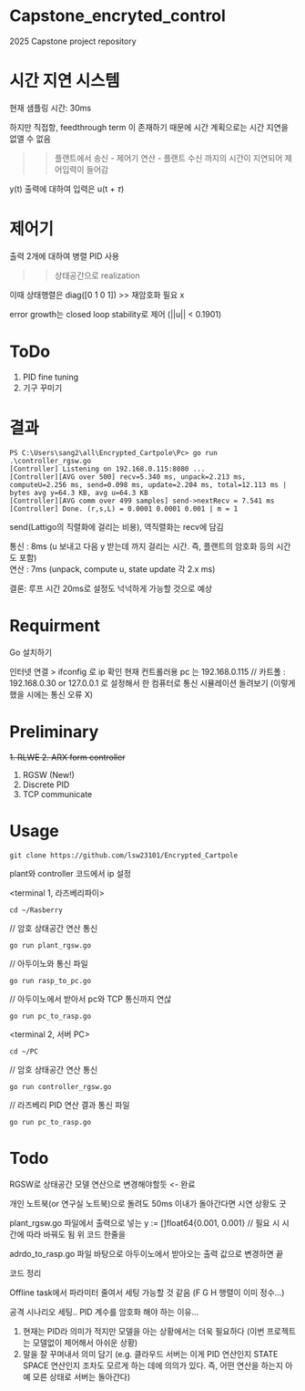 Capstone_encryted_control
=============
2025 Capstone project repository

# 시간 지연 시스템
현재 샘플링 시간: 30ms 

하지만 직접항, feedthrough term 이 존재하기 때문에 시간 계획으로는 시간 지연을 없앨 수 없음
>> 플랜트에서 송신 - 제어기 연산 - 플랜트 수신 까지의 시간이 지연되어 제어입력이 들어감

y(t) 출력에 대하여 입력은 u(t + $\tau$)


# 제어기

출력 2개에 대하여 병렬 PID 사용
>> 상태공간으로 realization

이때 상태행렬은 diag([0 1 0 1]) >> 재암호화 필요 x

error growth는 closed loop stability로 제어
(||u|| < 0.1901)


# ToDo
1. PID fine tuning
2. 기구 꾸미기



# 결과
```
PS C:\Users\sang2\all\Encrypted_Cartpole\Pc> go run .\controller_rgsw.go
[Controller] Listening on 192.168.0.115:8080 ...  
[Controller][AVG over 500] recv=5.340 ms, unpack=2.213 ms, computeU=2.256 ms, send=0.098 ms, update=2.204 ms, total=12.113 ms | bytes avg y=64.3 KB, avg u=64.3 KB  
[Controller][AVG comm over 499 samples] send->nextRecv = 7.541 ms  
[Controller] Done. (r,s,L) = 0.0001 0.0001 0.001 | m = 1
```
send(Lattigo의 직렬화에 걸리는 비용), 역직렬화는 recv에 담김  

통신 : 8ms (u 보내고 다음 y 받는데 까지 걸리는 시간. 즉, 플랜트의 암호화 등의 시간도 포함)  
연산 : 7ms (unpack, compute u, state update 각 2.x ms)  

결론: 루프 시간 20ms로 설정도 넉넉하게 가능할 것으로 예상

Requirment
=============
Go 설치하기

인터넷 연결 > ifconfig 로 ip 확인 
현재 컨트롤러용 pc 는 192.168.0.115 // 카트폴 : 192.168.0.30
or
127.0.0.1 로 설정해서 한 컴퓨터로 통신 시뮬레이션 돌려보기
(이렇게 했을 시에는 통신 오류 X)

Preliminary
===
~~1. RLWE
2. ARX form controller~~
1. RGSW (New!)
2. Discrete PID
3. TCP communicate


Usage
=============



```
git clone https://github.com/lsw23101/Encrypted_Cartpole
```





plant와 controller 코드에서 ip 설정

<terminal 1, 라즈베리파이>
```
cd ~/Rasberry
```

// 암호 상태공간 연산 통신
```
go run plant_rgsw.go 
```
// 아두이노와 통신 파일
```
go run rasp_to_pc.go 
```
// 아두이노에서 받아서 pc와 TCP 통신까지 연삲
```
go run pc_to_rasp.go 
```

<terminal 2, 서버 PC>
```
cd ~/PC
```

// 암호 상태공간 연산 통신
```
go run controller_rgsw.go
```
// 라즈베리 PID 연산 결과 통신 파일
```
go run pc_to_rasp.go 
```

Todo
====
RGSW로 상태공간 모델 연산으로 변경해야할듯 <- 완료

개인 노트북(or 연구실 노트북)으로 돌려도 50ms 이내가 돌아간다면 시연 상황도 굿

plant_rgsw.go 파일에서 출력으로 넣는 
y := []float64{0.001, 0.001} // 필요 시 시간에 따라 바꿔도 됨
위 코드 한줄을

adrdo_to_rasp.go 파일 바탕으로
아두이노에서 받아오는 출력 값으로 변경하면 끝

코드 정리

Offline task에서 파라미터 줄여서 세팅 가능할 것 같음 (F G H 행렬이 이미 정수...)

공격 시나리오 세팅..
PID 계수를 암호화 해야 하는 이유...
1. 현재는 PID라 의미가 적지만 모델을 아는 상황에서는 더욱 필요하다 (이번 프로젝트는 모델없이 제어해서 아쉬운 상황)
2. 말을 잘 꾸며내서 의미 담기 (e.g. 클라우드 서버는 이게 PID 연산인지 STATE SPACE 연산인지 조차도 모르게 하는 데에 의의가 있다. 즉, 어떤 연산을 하는지 아예 모른 상태로 서버는 돌아간다)

